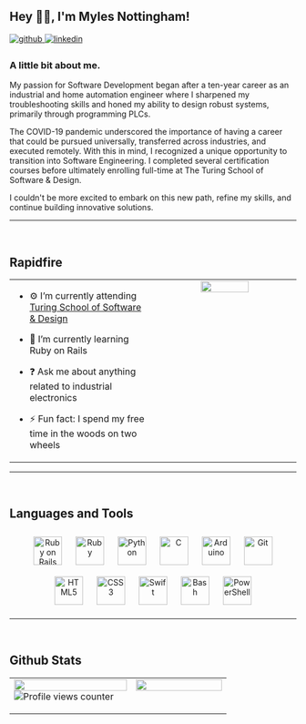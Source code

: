 ## Hey 👋🏻, I'm Myles Nottingham!

<a href="https://github.com/MylesNottingham" target="_blank">
<img src=https://img.shields.io/badge/github-%2324292e.svg?&style=for-the-badge&logo=github&logoColor=white alt=github style="margin-bottom: 5px;" />
</a>
<a href="https://linkedin.com/in/MylesNottingham" target="_blank">
<img src=https://img.shields.io/badge/linkedin-%231E77B5.svg?&style=for-the-badge&logo=linkedin&logoColor=white alt=linkedin style="margin-bottom: 5px;" />
</a>

### A little bit about me.
My passion for Software Development began after a ten-year career as an industrial and home automation engineer where I sharpened my troubleshooting skills and honed my ability to design robust systems, primarily through programming PLCs.

The COVID-19 pandemic underscored the importance of having a career that could be pursued universally, transferred across industries, and executed remotely. With this in mind, I recognized a unique opportunity to transition into Software Engineering. I completed several certification courses before ultimately enrolling full-time at The Turing School of Software & Design.

I couldn't be more excited to embark on this new path, refine my skills, and continue building innovative solutions.

---

<br/>

## Rapidfire

<table><tr><td valign="top" width="50%">

- ⚙️ I’m currently attending [Turing School of Software & Design](https://turing.edu/)

- 💎 I’m currently learning Ruby on Rails

- ❓ Ask me about anything related to industrial electronics

- ⚡ Fun fact: I spend my free time in the woods on two wheels

</td><td valign="top" width="50%">

<div align="center">
<img src="https://octodex.github.com/images/ironcat.jpg" align="center" style="width: 60%" />
</div>

</td></tr></table>

---

<br/>

## Languages and Tools
<div align="center">
<a href="https://rubyonrails.org/" target="_blank"><img style="margin: 10px" src="https://profilinator.rishav.dev/skills-assets/rails-original-wordmark.svg" alt="Ruby on Rails" height="50" /></a>
<a href="https://www.ruby-lang.org/en/" target="_blank"><img style="margin: 10px" src="https://upload.wikimedia.org/wikipedia/commons/thumb/7/73/Ruby_logo.svg/480px-Ruby_logo.svg.png" alt="Ruby" height="50" /></a>
<a href="https://www.python.org/" target="_blank"><img style="margin: 10px" src="https://profilinator.rishav.dev/skills-assets/python-original.svg" alt="Python" height="50" /></a>
<a href="https://www.cprogramming.com/" target="_blank"><img style="margin: 10px" src="https://profilinator.rishav.dev/skills-assets/c-original.svg" alt="C" height="50" /></a>
<a href="https://www.arduino.cc/" target="_blank"><img style="margin: 10px" src="https://profilinator.rishav.dev/skills-assets/arduino.png" alt="Arduino" height="50" /></a>
<a href="https://github.com/" target="_blank"><img style="margin: 10px" src="https://profilinator.rishav.dev/skills-assets/git-scm-icon.svg" alt="Git" height="50" /></a>
<a href="https://en.wikipedia.org/wiki/HTML5" target="_blank"><img style="margin: 10px" src="https://profilinator.rishav.dev/skills-assets/html5-original-wordmark.svg" alt="HTML5" height="50" /></a>
<a href="https://www.w3schools.com/css/" target="_blank"><img style="margin: 10px" src="https://profilinator.rishav.dev/skills-assets/css3-original-wordmark.svg" alt="CSS3" height="50" /></a>
<a href="https://developer.apple.com/swift/" target="_blank"><img style="margin: 10px" src="https://developer.apple.com/swift/images/swift-logo.svg" alt="Swift" height="50" /></a>
<a href="https://www.gnu.org/software/bash/" target="_blank"><img style="margin: 10px" src="https://bashlogo.com/img/logo/svg/full_colored_light.svg" alt="Bash" height="50" /></a>
<a href="https://docs.microsoft.com/en-us/powershell/" target="_blank"><img style="margin: 10px" src="https://profilinator.rishav.dev/skills-assets/powershell.png" alt="PowerShell" height="50" /></a>
</div>

---

<br/>

## Github Stats
<table><tr><td valign="top" width="50%">

<img src="https://github-readme-stats.vercel.app/api?username=MylesNottingham&theme=radical&show_icons=true&count_private=true&hide_border=true" align="left" style="width: 100%" />

![Profile views counter](https://komarev.com/ghpvc/?username=MylesNottingham&&style=flat-square)

</td><td valign="top" width="39%">

<img src="https://github-readme-stats.vercel.app/api/top-langs/?username=MylesNottingham&theme=radical&hide_border=true&layout=compact" align="left" style="width: 100%" />

</td></tr></table>

<br />

